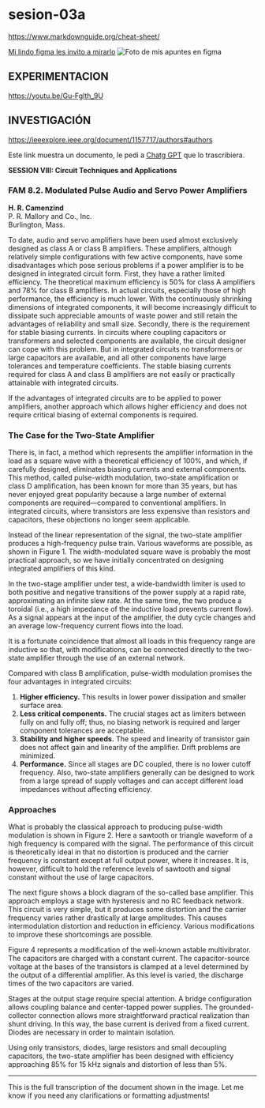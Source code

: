 # sesion-03a

<https://www.markdownguide.org/cheat-sheet/>

[Mi lindo figma les invito a mirarlo](https://www.figma.com/board/2tv4jx75qGZa6Gua2UCVer/taller.maq.electr?node-id=129-560&t=cVq1IzUTy8WWUreN-1)
![Foto de mis apuntes en figma](tme-03a-apunte.png)



## EXPERIMENTACION

<https://youtu.be/Gu-Fglth_9U>

## INVESTIGACIÓN

<https://ieeexplore.ieee.org/document/1157717/authors#authors>

Este link muestra un documento, le pedi a [Chatg GPT](https://www.figma.com/board/2tv4jx75qGZa6Gua2UCVer/taller.maq.electr?node-id=129-560&t=cVq1IzUTy8WWUreN-1) que lo trascribiera.


**SESSION VIII: Circuit Techniques and Applications**  

### **FAM 8.2. Modulated Pulse Audio and Servo Power Amplifiers**  

**H. R. Camenzind**  
P. R. Mallory and Co., Inc.  
Burlington, Mass.  

To date, audio and servo amplifiers have been used almost exclusively designed as class A or class B amplifiers. These amplifiers, although relatively simple configurations with few active components, have some disadvantages which pose serious problems if a power amplifier is to be designed in integrated circuit form. First, they have a rather limited efficiency. The theoretical maximum efficiency is 50% for class A amplifiers and 78% for class B amplifiers. In actual circuits, especially those of high performance, the efficiency is much lower. With the continuously shrinking dimensions of integrated components, it will become increasingly difficult to dissipate such appreciable amounts of waste power and still retain the advantages of reliability and small size. Secondly, there is the requirement for stable biasing currents. In circuits where coupling capacitors or transformers and selected components are available, the circuit designer can cope with this problem. But in integrated circuits no transformers or large capacitors are available, and all other components have large tolerances and temperature coefficients. The stable biasing currents required for class A and class B amplifiers are not easily or practically attainable with integrated circuits.  

If the advantages of integrated circuits are to be applied to power amplifiers, another approach which allows higher efficiency and does not require critical biasing of external components is required.  

### **The Case for the Two-State Amplifier**  

There is, in fact, a method which represents the amplifier information in the load as a square wave with a theoretical efficiency of 100%, and which, if carefully designed, eliminates biasing currents and external components. This method, called pulse-width modulation, two-state amplification or class D amplification, has been known for more than 35 years, but has never enjoyed great popularity because a large number of external components are required—compared to conventional amplifiers. In integrated circuits, where transistors are less expensive than resistors and capacitors, these objections no longer seem applicable.  

Instead of the linear representation of the signal, the two-state amplifier produces a high-frequency pulse train. Various waveforms are possible, as shown in Figure 1. The width-modulated square wave is probably the most practical approach, so we have initially concentrated on designing integrated amplifiers of this kind.  

In the two-stage amplifier under test, a wide-bandwidth limiter is used to both positive and negative transitions of the power supply at a rapid rate, approximating an infinite slew rate. At the same time, the two produce a toroidal (i.e., a high impedance of the inductive load prevents current flow). As a signal appears at the input of the amplifier, the duty cycle changes and an average low-frequency current flows into the load.  

It is a fortunate coincidence that almost all loads in this frequency range are inductive so that, with modifications, can be connected directly to the two-state amplifier through the use of an external network.  

Compared with class B amplification, pulse-width modulation promises the four advantages in integrated circuits:  

1. **Higher efficiency.** This results in lower power dissipation and smaller surface area.  
2. **Less critical components.** The crucial stages act as limiters between fully on and fully off; thus, no biasing network is required and larger component tolerances are acceptable.  
3. **Stability and higher speeds.** The speed and linearity of transistor gain does not affect gain and linearity of the amplifier. Drift problems are minimized.  
4. **Performance.** Since all stages are DC coupled, there is no lower cutoff frequency. Also, two-state amplifiers generally can be designed to work from a large spread of supply voltages and can accept different load impedances without affecting efficiency.  

### **Approaches**  

What is probably the classical approach to producing pulse-width modulation is shown in Figure 2. Here a sawtooth or triangle waveform of a high frequency is compared with the signal. The performance of this circuit is theoretically ideal in that no distortion is produced and the carrier frequency is constant except at full output power, where it increases. It is, however, difficult to hold the reference levels of sawtooth and signal constant without the use of large capacitors.  

The next figure shows a block diagram of the so-called base amplifier. This approach employs a stage with hysteresis and no RC feedback network. This circuit is very simple, but it produces some distortion and the carrier frequency varies rather drastically at large amplitudes. This causes intermodulation distortion and reduction in efficiency. Various modifications to improve these shortcomings are possible.  

Figure 4 represents a modification of the well-known astable multivibrator. The capacitors are charged with a constant current. The capacitor-source voltage at the bases of the transistors is clamped at a level determined by the output of a differential amplifier. As this level is varied, the discharge times of the two capacitors are varied.  

Stages at the output stage require special attention. A bridge configuration allows coupling balance and center-tapped power supplies. The grounded-collector connection allows more straightforward practical realization than shunt driving. In this way, the base current is derived from a fixed current. Diodes are necessary in order to maintain isolation.  

Using only transistors, diodes, large resistors and small decoupling capacitors, the two-state amplifier has been designed with efficiency approaching 85% for 15 kHz signals and distortion of less than 5%.  

---

This is the full transcription of the document shown in the image. Let me know if you need any clarifications or formatting adjustments!
